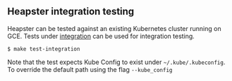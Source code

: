 ## Heapster integration testing

Heapster can be tested against an existing Kubernetes cluster running on GCE. Tests under [integration](../integration) can be used for integration testing.

```shell
$ make test-integration
```

Note that the test expects Kube Config to exist under `~/.kube/.kubeconfig`. To override the default path using the flag `--kube_config`